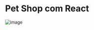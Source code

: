 # Pet Shop com React

![image](https://user-images.githubusercontent.com/23580648/163851504-e5f9985c-d22e-4288-ac73-603fd5166426.png)

